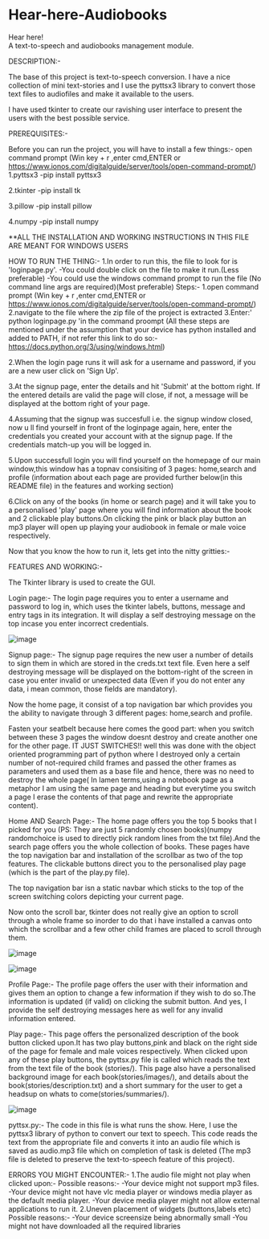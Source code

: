 # Hear-here-Audiobooks

Hear here!	
A text-to-speech and audiobooks management module.

DESCRIPTION:-

The base of this project is  text-to-speech conversion. I have a nice collection of mini text-stories and I use the pyttsx3 library to convert those text files to audiofiles and make it available to the users.

I have used tkinter to create our ravishing user interface to present the users with the best possible service.

PREREQUISITES:-

Before you can run the project, you will have to install a few things:-
open command prompt (Win key + r ,enter cmd,ENTER  or https://www.ionos.com/digitalguide/server/tools/open-command-prompt/)
1.pyttsx3
	-pip install pyttsx3

2.tkinter
	-pip install tk

3.pillow
	-pip install pillow

4.numpy
	-pip install numpy

**ALL THE INSTALLATION AND WORKING INSTRUCTIONS IN THIS FILE ARE MEANT FOR WINDOWS USERS


HOW TO RUN THE THING:-
1.In order to run this, the file to look for is 'loginpage.py'.
	-You could double click on the file to make it run.(Less preferable)
	-You could use the windows command prompt to run the file (No command line args are required)(Most preferable)
	 Steps:-
		1.open command prompt (Win key + r ,enter cmd,ENTER  or https://www.ionos.com/digitalguide/server/tools/open-command-prompt/)
		2.navigate to the file where the zip file of the project is extracted
		3.Enter:' python loginpage.py 'in the command proompt
	(All these steps are mentioned under the assumption that your device has python installed and added to PATH, if not refer this link to do so:- 	https://docs.python.org/3/using/windows.html)

2.When the login page runs it will ask for a username and password, if you are a new user click on 'Sign Up'.

3.At the signup page, enter the details and hit 'Submit' at the bottom right. If the entered details are valid the page will close, if not, a message will be displayed   at the bottom right of your page.

4.Assuming that the signup was succesfull i.e. the signup window closed, now u ll find yourself in front of the loginpage again, here, enter the credentials you   created your account with at the signup page. If the credentials match-up you will be logged in.

5.Upon successfull login you will find yourself on the homepage of our main window,this window has a topnav consisiting of 3 pages: home,search and profile   (information about each page are provided further below(in this README file) in the features and working section)

6.Click on any of the books (in home or search page) and it will take you to a personalised 'play' page where you will find information about the book and 2 clickable    play buttons.On clicking the pink or black play button an mp3 player will open up playing your audiobook in female or male voice respectively.

Now that you know the how to run it, lets get into the nitty gritties:-

FEATURES AND WORKING:-

The Tkinter library is used to create the GUI.

Login page:-
The login page requires you to enter a username and password to log in, which uses the tkinter labels, buttons, message and entry tags in its integration.
It will display a self destroying message on the top incase you enter incorrect credentials.

![image](https://github.com/JaynilVaidya/Hear-here-Audiobooks/assets/88105195/277b25ac-8322-4c56-9848-1b555dbb0e0f)


Signup page:-
The signup page requires the new user a number of details to sign them in which are stored in the creds.txt text file. Even here a self destroying message will be displayed on the bottom-right of the screen in case you enter invalid or unexpected data (Even if you do not enter any data, i mean common, those fields are mandatory).

Now the home page, it consist of a top navigation bar which provides you the ability to navigate through 3 different pages: home,search and profile.

Fasten your seatbelt because here comes the good part: when you switch between these 3 pages the window doesnt destroy and create another one for the other page. IT JUST SWITCHES!! well this was done with the object oriented programming part of python where I destroyed only a certain number of not-required child frames and passed the other frames as parameters and used them as a base file and hence, there was no need to destroy the whole page( In lamen terms,using a notebook page as a metaphor I am using the same page and heading but everytime you switch a page I erase the contents of that page and rewrite the appropriate content).

Home AND Search Page:-
The home page offers you the top 5 books that I picked for you (PS: They are just 5 randomly chosen books)(numpy randomchoice is used to directly pick random lines from the txt file).And the search page offers you the whole collection of books.
These pages have the top navigation bar and installation of the scrollbar as two of the top features.
The clickable buttons direct you to the personalised play page (which is the part of the play.py file).

The top navigation bar isn a static navbar which sticks to the top of the screen switching colors depicting your current page.

Now onto the scroll bar, tkinter does not really give an option to scroll through a whole frame so inorder to do that i have installed a canvas onto which the scrollbar and a few other child frames are placed to scroll through them.  

![image](https://github.com/JaynilVaidya/Hear-here-Audiobooks/assets/88105195/361ac93b-ee70-44ba-bc60-498f6d41b9fc)

![image](https://github.com/JaynilVaidya/Hear-here-Audiobooks/assets/88105195/4c6262ee-c425-4d16-aea6-a7ab84f0e5db)



Profile Page:-
The profile page offers the user with their information and gives them an option to change a few information if they wish to do so.The information is updated (if valid) on clicking the submit button. And yes, I provide the self destroying messages here as well for any invalid information entered.

Play page:-
This page offers the personalized description of the book button clicked upon.It has two play buttons,pink and black on the right side of the page for female and male voices respectively. When clicked upon any of these play buttons, the pyttsx.py file is called which reads the text from the text file of the book (stories/). This page also have a personalised background image for each book(stories/images/), and details about the book(stories/description.txt) and a short summary for the user to get a headsup on whats to come(stories/summaries/).

![image](https://github.com/JaynilVaidya/Hear-here-Audiobooks/assets/88105195/62d2ba76-53ef-40e2-9a48-d6bc803d865a)


pyttsx.py:-
The code in this file is what runs the show. Here, I use the pyttsx3 library of python to convert our text to speech. This code reads the text from the appropriate file and converts it into an audio file which is saved as audio.mp3 file which on completion of task is deleted (The mp3 file is deleted to preserve the text-to-speech feature of this project). 

ERRORS YOU MIGHT ENCOUNTER:-
1.The audio file might not play when clicked upon:-
Possible reasons:-
	-Your device might not support mp3 files.
	-Your device might not have vlc media player or windows media player as the default media player.
	-Your device media player might not allow external applications to run it.
2.Uneven placement of widgets (buttons,labels etc)
Possible reasons:-
	-Your device screensize being abnormally small
	-You might not have downloaded all the required libraries

 
